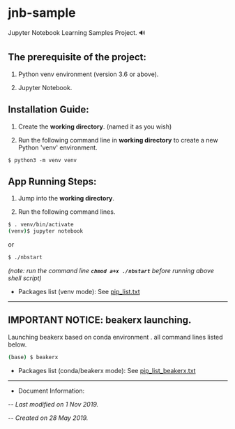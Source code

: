 # jnb-sample

Jupyter Notebook Learning Samples Project. 🔊 


## The prerequisite of the project:

1. Python venv environment (version 3.6 or above).

2. Jupyter Notebook. 


## Installation Guide:

1. Create the **working directory**. (named it as you wish)

2. Run the following command line in **working directory** to create a new Python 'venv' environment.

```
$ python3 -m venv venv
```

## App Running Steps:

1. Jump into the **working directory**.

2. Run the following command lines.

```bash
$ . venv/bin/activate
(venv)$ jupyter notebook
```

or

```bash
$ ./nbstart
```
*(note: run the command line **`chmod a+x ./nbstart`** before running above shell script)*

- Packages list (venv mode): See [pip_list.txt](pip_list.txt)


---


## IMPORTANT NOTICE: beakerx launching.

Launching beakerx based on conda environment . all command lines listed below.

```bash
(base) $ beakerx
```

- Packages list (conda/beakerx mode): See [pip_list_beakerx.txt](pip_list_beakerx.txt)


---


- Document Information:

-- *Last modified on 1 Nov 2019.*

-- *Created on 28 May 2019.*
